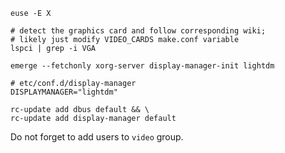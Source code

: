 ```
euse -E X
```

```
# detect the graphics card and follow corresponding wiki;
# likely just modify VIDEO_CARDS make.conf variable
lspci | grep -i VGA
```

```
emerge --fetchonly xorg-server display-manager-init lightdm
```

```
# etc/conf.d/display-manager
DISPLAYMANAGER="lightdm"
```

```
rc-update add dbus default && \
rc-update add display-manager default
```

Do not forget to add users to `video` group.
